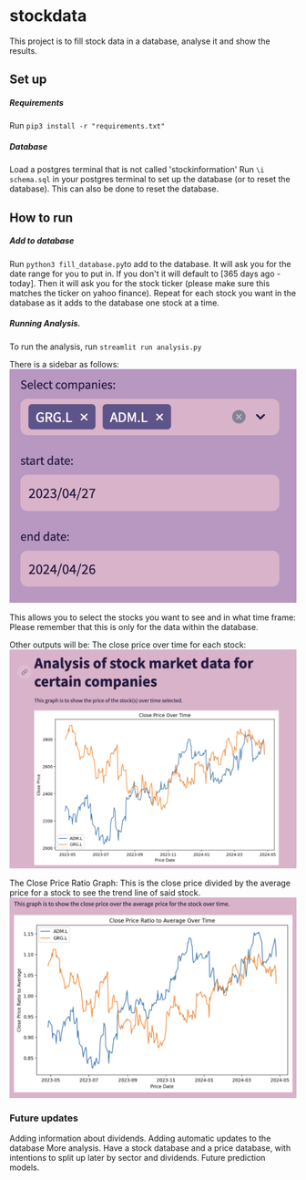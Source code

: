 # stockdata

This project is to fill stock data in a database, analyse it and show the results.

## Set up

##### Requirements

Run `pip3 install -r "requirements.txt"`

##### Database

Load a postgres terminal that is not called 'stockinformation'
Run `\i schema.sql` in your postgres terminal to set up the database (or to reset the database).
This can also be done to reset the database.

## How to run

##### Add to database

Run `python3 fill_database.py`to add to the database.
It will ask you for the date range for you to put in. If you don't it will default to [365 days ago - today].
Then it will ask you for the stock ticker (please make sure this matches the ticker on yahoo finance).
Repeat for each stock you want in the database as it adds to the database one stock at a time.

##### Running Analysis.

To run the analysis, run `streamlit run analysis.py`

There is a sidebar as follows: ![Sidebar](https://github.com/HarryEP/stockdata/blob/main/images/sidebar.png)

This allows you to select the stocks you want to see and in what time frame:
Please remember that this is only for the data within the database.

Other outputs will be:
The close price over time for each stock:
![Default Price/Time Graph](https://github.com/HarryEP/stockdata/blob/main/images/price_comparison.png)

The Close Price Ratio Graph:
This is the close price divided by the average price for a stock to see the trend line of said stock.
![Close Price Ratio Graph](https://github.com/HarryEP/stockdata/blob/main/images/close_price_ratio.png)

### Future updates

Adding information about dividends.
Adding automatic updates to the database
More analysis.
Have a stock database and a price database, with intentions to split up later by sector and dividends.
Future prediction models.
